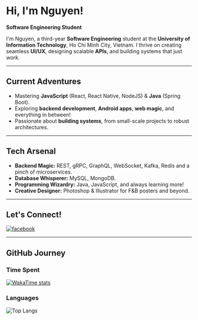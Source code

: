 # Hi, I'm Nguyen!  

**Software Engineering Student**  

I'm Nguyen, a third-year **Software Engineering** student at the **University of Information Technology**, Ho Chi Minh City, Vietnam. I thrive on creating seamless **UI/UX**, designing scalable **APIs**, and building systems that just *work*.  

---

## Current Adventures  
- Mastering **JavaScript** (React, React Native, NodeJS) & **Java** (Spring Boot).  
- Exploring **backend development**, **Android apps**, **web magic**, and everything in between!  
- Passionate about **building systems**, from small-scale projects to robust architectures.  

---

## Tech Arsenal  
- **Backend Magic:** REST, gRPC, GraphQL, WebSocket, Kafka, Redis and a pinch of microservices.  
- **Database Whisperer:** MySQL, MongoDB.  
- **Programming Wizardry:** Java, JavaScript, and always learning more!  
- **Creative Designer:** Photoshop & Illustrator for F&B posters and beyond.  

---

## Let's Connect!  
[![facebook](https://img.shields.io/badge/Facebook-1877F2?style=for-the-badge&logo=facebook&logoColor=white)](https://www.facebook.com/tran.nguyen.262468/)  

---

## GitHub Journey  

### Time Spent  
[![WakaTime stats](https://github-readme-stats.vercel.app/api/wakatime?username=NguyenIsHere&layout=compact&theme=dracula)](https://github.com/anuraghazra/github-readme-stats)  

### Languages  
![Top Langs](https://github-readme-stats.vercel.app/api/top-langs/?username=NguyenIsHere&layout=compact&theme=dracula&langs_count=8)  
